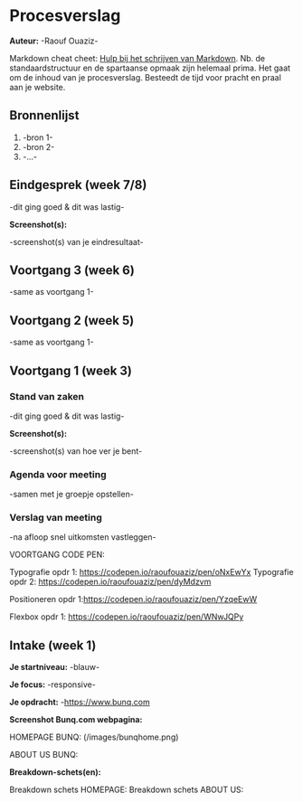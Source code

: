 # Procesverslag
**Auteur:** -Raouf Ouaziz-

Markdown cheat cheet: [Hulp bij het schrijven van Markdown](https://github.com/adam-p/markdown-here/wiki/Markdown-Cheatsheet). Nb. de standaardstructuur en de spartaanse opmaak zijn helemaal prima. Het gaat om de inhoud van je procesverslag. Besteedt de tijd voor pracht en praal aan je website.



## Bronnenlijst
1. -bron 1-
2. -bron 2-
3. -...-



## Eindgesprek (week 7/8)

-dit ging goed & dit was lastig-

**Screenshot(s):**

-screenshot(s) van je eindresultaat-



## Voortgang 3 (week 6)

-same as voortgang 1-



## Voortgang 2 (week 5)

-same as voortgang 1-



## Voortgang 1 (week 3)

### Stand van zaken

-dit ging goed & dit was lastig-

**Screenshot(s):**

-screenshot(s) van hoe ver je bent-

### Agenda voor meeting

-samen met je groepje opstellen-

### Verslag van meeting

-na afloop snel uitkomsten vastleggen-

VOORTGANG CODE PEN:

Typografie opdr 1: https://codepen.io/raoufouaziz/pen/oNxEwYx
Typografie opdr 2: https://codepen.io/raoufouaziz/pen/dyMdzvm

Positioneren opdr 1:https://codepen.io/raoufouaziz/pen/YzqeEwW

Flexbox opdr 1: https://codepen.io/raoufouaziz/pen/WNwJQPy

## Intake (week 1)

**Je startniveau:** -blauw-

**Je focus:** -responsive-

**Je opdracht:** -https://www.bunq.com

**Screenshot Bunq.com webpagina:** 

HOMEPAGE BUNQ: (/images/bunqhome.png)

ABOUT US BUNQ: 

**Breakdown-schets(en):**

Breakdown schets HOMEPAGE:
Breakdown schets ABOUT US:
